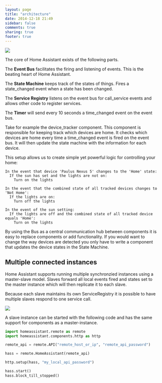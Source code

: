 ```yaml
---
layout: page
title: "architecture"
date: 2014-12-18 21:49
sidebar: false
comments: true
sharing: true
footer: true
---
```


<a href='{{ root_url }}/images/ha_architecture.png'>
  <img src='{{ root_url }}/images/ha_architecture.png' style='border: 0; box-shadow: none;'/>
</a>

The core of Home Assistant exists of the following parts.

The **Event Bus** facilitates the firing and listening of events. This is the beating heart of Home Assistant.

The **State Machine** keeps track of the states of things. Fires a state_changed event when a state has been changed.

The **Service Registry** listens on the event bus for call_service events and allows other code to register services.

The **Timer** will send every 10 seconds a time_changed event on the event bus.

Take for example the device_tracker component. This component is responsible for keeping track which devices are home. It checks which devices are home every time a time_changed event is fired on the event bus. It will then update the state machine with the information for each device.

This setup allows us to create simple yet powerful logic for controlling your home:

    In the event that device 'Paulus Nexus 5' changes to the 'Home' state:
      If the sun has set and the lights are not on:
        Turn on the lights

    In the event that the combined state of all tracked devices changes to 'Not Home':
      If the lights are on:
        Turn off the lights

    In the event of the sun setting:
      If the lights are off and the combined state of all tracked device equals 'Home':
        Turn on the lights

By using the Bus as a central communication hub between components it is easy to replace components or add functionality. If you would want to change the way devices are detected you only have to write a component that updates the device states in the State Machine.

## Multiple connected instances

Home Assistant supports running multiple synchronzied instances using a master-slave model. Slaves forward all local events fired and states set to the master instance which will then replicate it to each slave.

Because each slave maintains its own ServiceRegistry it is possible to have multiple slaves respond to one service call.

<a href='{{ root_url }}/images/architecture-remote.png'>
  <img src='{{ root_url }}/images/architecture-remote.png' style='border: 0; box-shadow: none;' />
</a>

A slave instance can be started with the following code and has the same support for components as a master-instance.

```python
import homeassistant.remote as remote
import homeassistant.components.http as http

remote_api = remote.API("remote_host_or_ip", "remote_api_password")

hass = remote.HomeAssistant(remote_api)

http.setup(hass, "my_local_api_password")

hass.start()
hass.block_till_stopped()
```
